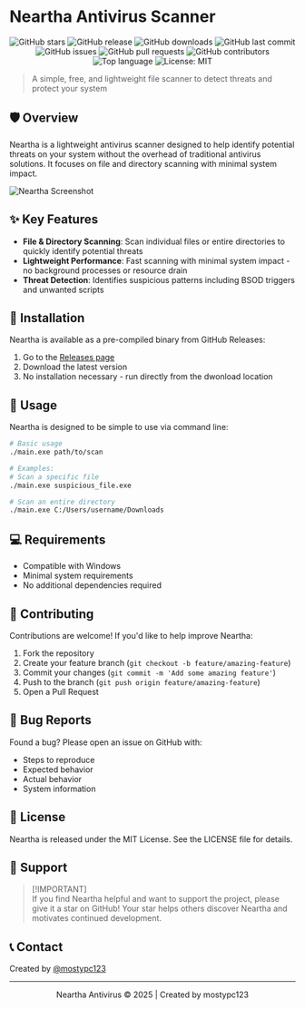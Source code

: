 # Neartha Antivirus Scanner

<div align="center">
  <img src="https://img.shields.io/github/stars/mostypc123/neartha?style=plastic" alt="GitHub stars">
  <img src="https://img.shields.io/github/release/mostypc123/neartha.svg?style=plastic" alt="GitHub release">
  <img src="https://img.shields.io/github/downloads/mostypc123/neartha/total.svg?style=plastic" alt="GitHub downloads">
  <img src="https://img.shields.io/github/last-commit/mostypc123/neartha.svg?style=plastic" alt="GitHub last commit">
  <img src="https://img.shields.io/github/issues/mostypc123/neartha.svg?style=plastic" alt="GitHub issues">
  <img src="https://img.shields.io/github/issues-pr/mostypc123/neartha.svg?style=plastic" alt="GitHub pull requests">
  <img src="https://img.shields.io/github/contributors/mostypc123/neartha.svg?style=plastic" alt="GitHub contributors">
  <img src="https://img.shields.io/github/languages/top/mostypc123/neartha.svg?style=plastic" alt="Top language">
  <img src="https://img.shields.io/badge/License-MIT-brightgreen.svg?style=plastic" alt="License: MIT">
</div>

> A simple, free, and lightweight file scanner to detect threats and protect your system

## 🛡️ Overview

Neartha is a lightweight antivirus scanner designed to help identify potential threats on your system without the overhead of traditional antivirus solutions. It focuses on file and directory scanning with minimal system impact.

![Neartha Screenshot](https://neartha.w3spaces.com/screenshot.png)

## ✨ Key Features

- **File & Directory Scanning**: Scan individual files or entire directories to quickly identify potential threats
- **Lightweight Performance**: Fast scanning with minimal system impact - no background processes or resource drain
- **Threat Detection**: Identifies suspicious patterns including BSOD triggers and unwanted scripts

## 🚀 Installation

Neartha is available as a pre-compiled binary from GitHub Releases:

1. Go to the [Releases page](https://github.com/mostypc123/neartha/releases)
2. Download the latest version
4. No installation necessary - run directly from the dwonload location

## 📖 Usage

Neartha is designed to be simple to use via command line:

```bash
# Basic usage
./main.exe path/to/scan

# Examples:
# Scan a specific file
./main.exe suspicious_file.exe

# Scan an entire directory
./main.exe C:/Users/username/Downloads
```

## 💻 Requirements

- Compatible with Windows
- Minimal system requirements
- No additional dependencies required

## 🤝 Contributing

Contributions are welcome! If you'd like to help improve Neartha:

1. Fork the repository
2. Create your feature branch (`git checkout -b feature/amazing-feature`)
3. Commit your changes (`git commit -m 'Add some amazing feature'`)
4. Push to the branch (`git push origin feature/amazing-feature`)
5. Open a Pull Request

## 🐛 Bug Reports

Found a bug? Please open an issue on GitHub with:
- Steps to reproduce
- Expected behavior
- Actual behavior
- System information

## 📜 License

Neartha is released under the MIT License. See the LICENSE file for details.

## 🙏 Support

> [!IMPORTANT]\
> If you find Neartha helpful and want to support the project, please give it a star on GitHub! Your star helps others discover Neartha and motivates continued development.

## 📞 Contact

Created by [@mostypc123](https://github.com/mostypc123)

---

<div align="center">
  <p>Neartha Antivirus © 2025 | Created by mostypc123</p>
</div>